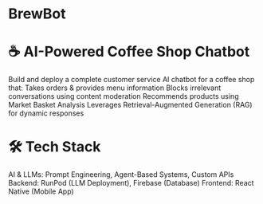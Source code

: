 # BrewBot
# ☕ AI-Powered Coffee Shop Chatbot
Build and deploy a complete customer service AI chatbot for a coffee shop that:
Takes orders & provides menu information
Blocks irrelevant conversations using content moderation
Recommends products using Market Basket Analysis
Leverages Retrieval-Augmented Generation (RAG) for dynamic responses

# 🛠️ Tech Stack
AI & LLMs: Prompt Engineering, Agent-Based Systems, Custom APIs
Backend: RunPod (LLM Deployment), Firebase (Database)
Frontend: React Native (Mobile App)
